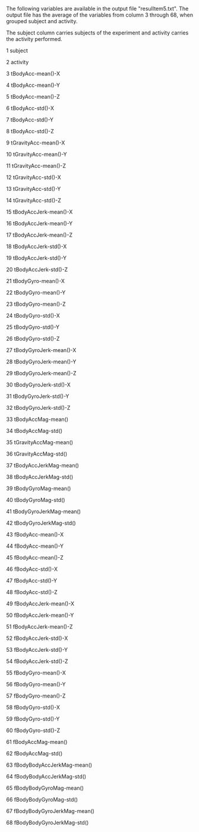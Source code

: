The following variables are available in the output file "resulItem5.txt". The output file has the average of the variables from column 3 through 68, when grouped subject and activity.

The subject column carries subjects of the experiment and activity carries the activity performed.

1	subject

2	activity

3	tBodyAcc-mean()-X

4	tBodyAcc-mean()-Y

5	tBodyAcc-mean()-Z

6	tBodyAcc-std()-X

7	tBodyAcc-std()-Y

8	tBodyAcc-std()-Z

9	tGravityAcc-mean()-X

10	tGravityAcc-mean()-Y

11	tGravityAcc-mean()-Z

12	tGravityAcc-std()-X

13	tGravityAcc-std()-Y

14	tGravityAcc-std()-Z

15	tBodyAccJerk-mean()-X

16	tBodyAccJerk-mean()-Y

17	tBodyAccJerk-mean()-Z

18	tBodyAccJerk-std()-X

19	tBodyAccJerk-std()-Y

20	tBodyAccJerk-std()-Z

21	tBodyGyro-mean()-X

22	tBodyGyro-mean()-Y

23	tBodyGyro-mean()-Z

24	tBodyGyro-std()-X

25	tBodyGyro-std()-Y

26	tBodyGyro-std()-Z

27	tBodyGyroJerk-mean()-X

28	tBodyGyroJerk-mean()-Y

29	tBodyGyroJerk-mean()-Z

30	tBodyGyroJerk-std()-X

31	tBodyGyroJerk-std()-Y

32	tBodyGyroJerk-std()-Z

33	tBodyAccMag-mean()

34	tBodyAccMag-std()

35	tGravityAccMag-mean()

36	tGravityAccMag-std()

37	tBodyAccJerkMag-mean()

38	tBodyAccJerkMag-std()

39	tBodyGyroMag-mean()

40	tBodyGyroMag-std()

41	tBodyGyroJerkMag-mean()

42	tBodyGyroJerkMag-std()

43	fBodyAcc-mean()-X

44	fBodyAcc-mean()-Y

45	fBodyAcc-mean()-Z

46	fBodyAcc-std()-X

47	fBodyAcc-std()-Y

48	fBodyAcc-std()-Z

49	fBodyAccJerk-mean()-X

50	fBodyAccJerk-mean()-Y

51	fBodyAccJerk-mean()-Z

52	fBodyAccJerk-std()-X

53	fBodyAccJerk-std()-Y

54	fBodyAccJerk-std()-Z

55	fBodyGyro-mean()-X

56	fBodyGyro-mean()-Y

57	fBodyGyro-mean()-Z

58	fBodyGyro-std()-X

59	fBodyGyro-std()-Y

60	fBodyGyro-std()-Z

61	fBodyAccMag-mean()

62	fBodyAccMag-std()

63	fBodyBodyAccJerkMag-mean()

64	fBodyBodyAccJerkMag-std()

65	fBodyBodyGyroMag-mean()

66	fBodyBodyGyroMag-std()

67	fBodyBodyGyroJerkMag-mean()

68	fBodyBodyGyroJerkMag-std()
